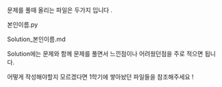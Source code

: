 문제를 풀때 올리는 파일은 두가지 입니다 .

본인이름.py

Solution_본인이름.md 



Solution에는 문제와 함께 문제를 풀면서 느낀점이나 어려웠던점을 주로 적으면 됩니다. 

어떻게 작성해야할지 모르겠다면 1학기에 쌓아놨던 파일들을 참조해주세요 ! 



